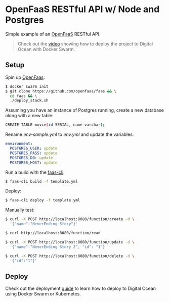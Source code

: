 # OpenFaaS RESTful API w/ Node and Postgres

Simple example of an [OpenFaaS](https://www.openfaas.com/) RESTful API.

> Check out the [video](https://youtu.be/ru_hg9I5mwM) showing how to deploy the project to Digital Ocean with Docker Swarm.

## Setup

Spin up [OpenFaas](https://www.openfaas.com/):

```sh
$ docker swarm init
$ git clone https://github.com/openfaas/faas && \
  cd faas && \
  ./deploy_stack.sh
```

Assuming you have an instance of Postgres running, create a new database along with a new table:

```sh
CREATE TABLE movie(id SERIAL, name varchar);
```

Rename *env-sample.yml* to *env.yml* and update the variables:

```yaml
environment:
  POSTGRES_USER: update
  POSTGRES_PASS: update
  POSTGRES_DB: update
  POSTGRES_HOST: update
```

Run a build with the [faas-cli](https://github.com/openfaas/faas-cli):

```sh
$ faas-cli build -f template.yml
```

Deploy:

```sh
$ faas-cli deploy -f template.yml
```

Manually test:

```sh
$ curl -X POST http://localhost:8080/function/create -d \
  '{"name":"NeverEnding Story"}'

$ curl http://localhost:8080/function/read

$ curl -X POST http://localhost:8080/function/update -d \
  '{"name":"NeverEnding Story 2", "id": "1"}'

$ curl -X POST http://localhost:8080/function/delete -d \
  '{"id":"1"}'
```

## Deploy

Check out the deployment [guide](/deploy.md) to learn how to deploy to Digital Ocean using Docker Swarm or Kubernetes.
